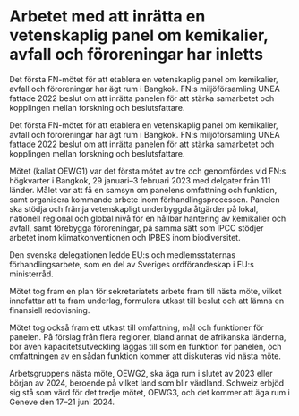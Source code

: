 # Arbetet med att inrätta en vetenskaplig panel om kemikalier, avfall och föroreningar har inletts

Det första FN-mötet för att etablera en vetenskaplig panel om kemikalier, avfall och föroreningar har ägt rum i Bangkok. FN:s miljöförsamling UNEA fattade 2022 beslut om att inrätta panelen för att stärka samarbetet och kopplingen mellan forskning och beslutsfattare.

Det första FN-mötet för att etablera en vetenskaplig panel om kemikalier, avfall och föroreningar har ägt rum i Bangkok. FN:s miljöförsamling UNEA fattade 2022 beslut om att inrätta panelen för att stärka samarbetet och kopplingen mellan forskning och beslutsfattare.

Mötet (kallat OEWG1) var det första mötet av tre och genomfördes vid FN:s högkvarter i Bangkok, 29 januari–3 februari 2023 med delgater från 111 länder. Målet var att få en samsyn om panelens omfattning och funktion, samt organisera kommande arbete inom förhandlingsprocessen. Panelen ska stödja och främja vetenskapligt underbyggda åtgärder på lokal, nationell regional och global nivå för en hållbar hantering av kemikalier och avfall, samt förebygga föroreningar, på samma sätt som IPCC stödjer arbetet inom klimatkonventionen och IPBES inom biodiversitet.

Den svenska delegationen ledde EU:s och medlemsstaternas förhandlingsarbete, som en del av Sveriges ordförandeskap i EU:s ministerråd.

Mötet tog fram en plan för sekretariatets arbete fram till nästa möte, vilket innefattar att ta fram underlag, formulera utkast till beslut och att lämna en finansiell redovisning.

Mötet tog också fram ett utkast till omfattning, mål och funktioner för panelen. På förslag från flera regioner, bland annat de afrikanska länderna, bör även kapacitetsutveckling läggas till som en funktion för panelen, och omfattningen av en sådan funktion kommer att diskuteras vid nästa möte.

Arbetsgruppens nästa möte, OEWG2, ska äga rum i slutet av 2023 eller början av 2024, beroende på vilket land som blir värdland. Schweiz erbjöd sig stå som värd för det tredje mötet, OEWG3, och det kommer att äga rum i Geneve den 17–21 juni 2024.
